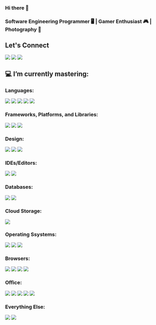 ### Hi there 👋
### Software Engineering Programmer 🖥 | Gamer Enthusiast 🎮 | Photography 📸

## Let's Connect

<a href="mailto:strs.michaels@gmail.com?subject='Found you on GitHub'" alt='gmail'><img src="https://img.shields.io/badge/Gmail-D14836?style=for-the-badge&logo=gmail&logoColor=white"></a>
<a alt='instagram' href="https://www.instagram.com/michaelats/"><img src="https://img.shields.io/badge/michaelats-%23E4405F.svg?style=for-the-badge&logo=Instagram&logoColor=white"></a>
<a alt='linkedin' href=https://www.linkedin.com/in/michael-atur-tito-sitorus><img src="https://img.shields.io/badge/linkedin-%230077B5.svg?style=for-the-badge&logo=linkedin&logoColor=white"></a>

## 💻 I’m currently mastering:


### Languages:

<span><img src="https://img.shields.io/badge/python-3670A0?style=for-the-badge&logo=python&logoColor=ffdd54" /></span>
<span><img src="https://img.shields.io/badge/css3-%231572B6.svg?style=for-the-badge&logo=css3&logoColor=white"/></span>
<span><img src="https://img.shields.io/badge/html5-%23E34F26.svg?style=for-the-badge&logo=html5&logoColor=white"/></span>
<span><img src="https://img.shields.io/badge/javascript-%23323330.svg?style=for-the-badge&logo=javascript&logoColor=%23F7DF1E"/></span>
<span><img src="https://img.shields.io/badge/php-%23777BB4.svg?style=for-the-badge&logo=php&logoColor=white"/></span>

### Frameworks, Platforms, and Libraries:

<span><img src="https://img.shields.io/badge/bootstrap-%23563D7C.svg?style=for-the-badge&logo=bootstrap&logoColor=white"/></span>
<span><img src="https://img.shields.io/badge/JWT-black?style=for-the-badge&logo=JSON%20web%20tokens"/></span>
<span><img src="https://img.shields.io/badge/node.js-6DA55F?style=for-the-badge&logo=node.js&logoColor=white"/></span>

### Design:

<span><img src="https://img.shields.io/badge/adobe-%23FF0000.svg?style=for-the-badge&logo=adobe&logoColor=white"/></span>
<span><img src="https://img.shields.io/badge/adobephotoshop-%2331A8FF.svg?style=for-the-badge&logo=adobephotoshop&logoColor=white"/></span>
<span><img src="https://img.shields.io/badge/Canva-%2300C4CC.svg?style=for-the-badge&logo=Canva&logoColor=white"/></span>

### IDEs/Editors:

<span><img src="https://img.shields.io/badge/Visual%20Studio%20Code-0078d7.svg?style=for-the-badge&logo=visual-studio-code&logoColor=white"/></span>
<span><img src="https://img.shields.io/badge/Visual%20Studio-5C2D91.svg?style=for-the-badge&logo=visual-studio&logoColor=white"/></span>

### Databases:

<span><img src="https://img.shields.io/badge/Microsoft%20SQL%20Sever-CC2927?style=for-the-badge&logo=microsoft%20sql%20server&logoColor=white"/></span>
<span><img src="https://img.shields.io/badge/mysql-%2300f.svg?style=for-the-badge&logo=mysql&logoColor=white"/></span>

### Cloud Storage:

<span><img src="https://img.shields.io/badge/Google%20Drive-4285F4?style=for-the-badge&logo=googledrive&logoColor=white"/></span>

### Operating Ssystems:

<span><img src="https://img.shields.io/badge/Android-3DDC84?style=for-the-badge&logo=android&logoColor=white"/></span>
<span><img src="https://img.shields.io/badge/Linux-FCC624?style=for-the-badge&logo=linux&logoColor=black"/></span>
<span><img src="https://img.shields.io/badge/Windows-0078D6?style=for-the-badge&logo=windows&logoColor=white"/></span>

### Browsers:

<span><img src="https://img.shields.io/badge/Edge-0078D7?style=for-the-badge&logo=Microsoft-edge&logoColor=white"/></span>
<span><img src="https://img.shields.io/badge/Firefox-FF7139?style=for-the-badge&logo=Firefox-Browser&logoColor=white"/></span>
<span><img src="https://img.shields.io/badge/Google%20Chrome-4285F4?style=for-the-badge&logo=GoogleChrome&logoColor=white"/></span>
<span><img src="https://img.shields.io/badge/Internet%20Explorer-0076D6?style=for-the-badge&logo=Internet%20Explorer&logoColor=white"/></span>

### Office:

<span><img src="https://img.shields.io/badge/Microsoft-0078D4?style=for-the-badge&logo=microsoft&logoColor=white"/></span>
<span><img src="https://img.shields.io/badge/Microsoft_Excel-217346?style=for-the-badge&logo=microsoft-excel&logoColor=white"/></span>
<span><img src="https://img.shields.io/badge/Microsoft_Office-D83B01?style=for-the-badge&logo=microsoft-office&logoColor=white"/></span>
<span><img src="https://img.shields.io/badge/Microsoft_PowerPoint-B7472A?style=for-the-badge&logo=microsoft-powerpoint&logoColor=white"/></span>
<span><img src="https://img.shields.io/badge/Microsoft_Word-2B579A?style=for-the-badge&logo=microsoft-word&logoColor=white"/></span>

### Everything Else:

<span><img src="https://img.shields.io/badge/Postman-FF6C37?style=for-the-badge&logo=postman&logoColor=white"/></span>
<span><img src="https://img.shields.io/badge/WordPress-%23117AC9.svg?style=for-the-badge&logo=WordPress&logoColor=white"/></span>

<!--
**michaelats/michaelats** is a ✨ _special_ ✨ repository because its `README.md` (this file) appears on your GitHub profile.

Here are some ideas to get you started:

- 🔭 I’m currently working on ...
- 🌱 I’m currently learning ...
- 👯 I’m looking to collaborate on ...
- 🤔 I’m looking for help with ...
- 💬 Ask me about ...
- 📫 How to reach me: ...
- 😄 Pronouns: ...
- ⚡ Fun fact: ...
-->
